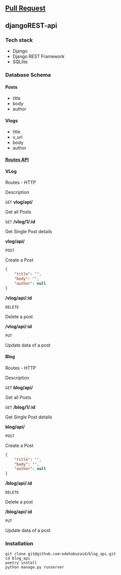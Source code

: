 ## [Pull Request](https://github.com/odehabuzaid/blog_api/pull/4)

## djangoREST-api


### Tech stack

-   Django
-   Django REST Framework
-   SQLlite


### Database Schema

#### Posts

-   title
-   body
-   author

#### Vlogs

-   title
-   v_url
-   body
-   author

#### <ins>Routes API

#### VLog

Routes - HTTP

Description

`GET` **vlog/api/** 

Get all Posts

`GET` **/vlog/1/:id**

Get Single Post details

**vlog/api/**

`POST`

Create a Post
```json
{
    "title": "",
    "body": "",
    "author": null
}
```

**/vlog/api/:id**

`DELETE`

Delete a post

**/vlog/api/:id**

`PUT`

Update data of a post



#### Blog

Routes - HTTP

Description

`GET` **blog/api/** 

Get all Posts

`GET` **/blog/1/:id**

Get Single Post details

**blog/api/**

`POST`

Create a Post
```json
{
    "title": "",
    "body": "",
    "author": null
}
```

**/blog/api/:id**

`DELETE`

Delete a post

**/blog/api/:id**

`PUT`

Update data of a post



### Installation

```
git clone git@github.com:odehabuzaid/blog_api.git
cd blog_api
poetry install
python manage.py runserver
```